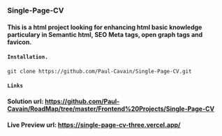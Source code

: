 ### Single-Page-CV
#### This is a html project looking for enhancing html basic knowledge particulary in Semantic html, SEO Meta tags, open graph tags and favicon.

#### `Installation.`
    git clone https://github.com/Paul-Cavain/Single-Page-CV.git

#### `Links`
#### Solution url: https://github.com/Paul-Cavain/RoadMap/tree/master/Frontend%20Projects/Single-Page-CV
#### Live Preview url: https://single-page-cv-three.vercel.app/
